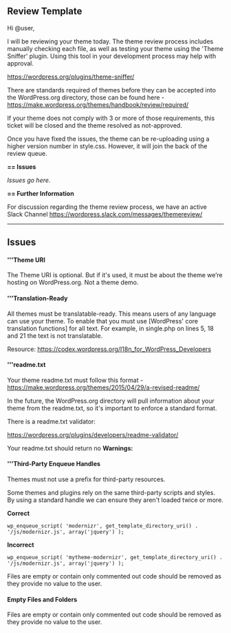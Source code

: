 ## Review Template

Hi @user,

I will be reviewing your theme today. The theme review process includes manually checking each file, as well as testing your theme using the 'Theme Sniffer' plugin. Using this tool in your development process may help with approval.

https://wordpress.org/plugins/theme-sniffer/

There are standards required of themes before they can be accepted into the WordPress.org directory, those can be found here - https://make.wordpress.org/themes/handbook/review/required/

If your theme does not comply with 3 or more of those requirements, this ticket will be closed and the theme resolved as not-approved.

Once you have fixed the issues, the theme can be re-uploading using a higher version number in style.css. However, it will join the back of the review queue.

**== Issues**

*Issues go here.*

**== Further Information**

For discussion regarding the theme review process, we have an active Slack Channel https://wordpress.slack.com/messages/themereview/

---

## Issues

#### '''Theme URI

The Theme URI is optional. But if it's used, it must be about the theme we’re hosting on WordPress.org. Not a theme demo.

#### '''Translation-Ready

All themes must be translatable-ready. This means users of any language can use your theme. To enable that you must use [WordPress' core translation functions] for all text. For example, in single.php on lines 5, 18 and 21 the text is not translatable.

Resource: https://codex.wordpress.org/I18n_for_WordPress_Developers

#### '''readme.txt

Your theme readme.txt must follow this format - https://make.wordpress.org/themes/2015/04/29/a-revised-readme/

In the future, the WordPress.org directory will pull information about your theme from the readme.txt, so it's important to enforce a standard format. 

There is a readme.txt validator:

https://wordpress.org/plugins/developers/readme-validator/ 

Your readme.txt should return no **Warnings:**

#### '''Third-Party Enqueue Handles

Themes must not use a prefix for third-party resources. 

Some themes and plugins rely on the same third-party scripts and styles. By using a standard handle we can ensure they aren't loaded twice or more. 

**Correct**

`wp_enqueue_script( 'modernizr', get_template_directory_uri() . '/js/modernizr.js', array('jquery') );`
    
**Incorrect**

`wp_enqueue_script( 'mytheme-modernizr', get_template_directory_uri() . '/js/modernizr.js', array('jquery') );`

Files are empty or contain only commented out code should be removed as they provide no value to the user.

#### Empty Files and Folders

Files are empty or contain only commented out code should be removed as they provide no value to the user.

